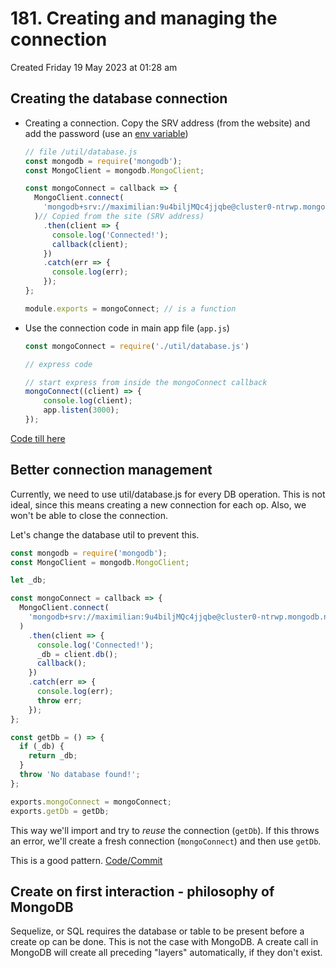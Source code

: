 # 181. Creating and managing the connection
Created Friday 19 May 2023 at 01:28 am


## Creating the database connection
- Creating a connection. Copy the SRV address (from the website) and add the password (use an [env variable](https://github.com/exemplar-codes/online-shop-with-nosql-mongodb/commit/226967b78f8741422a48e901144ea69cc60470cf))
	```js
	// file /util/database.js
	const mongodb = require('mongodb');
	const MongoClient = mongodb.MongoClient;

	const mongoConnect = callback => {
	  MongoClient.connect(
	    'mongodb+srv://maximilian:9u4biljMQc4jjqbe@cluster0-ntrwp.mongodb.net/test?retryWrites=true'
	  )// Copied from the site (SRV address)
	    .then(client => {
	      console.log('Connected!');
	      callback(client);
	    })
	    .catch(err => {
	      console.log(err);
	    });
	};
	
	module.exports = mongoConnect; // is a function
	```
- Use the connection code in main app file (`app.js`)
	```js
	const mongoConnect = require('./util/database.js')

	// express code

	// start express from inside the mongoConnect callback
	mongoConnect((client) => {
		console.log(client);
		app.listen(3000);
	});
	```

[Code till here](https://github.com/exemplar-codes/online-shop-with-nosql-mongodb/commit/a3b84f8383ce314699f83539f86e89dde6dfa767)


## Better connection management
Currently, we need to use util/database.js for every DB operation. This is not ideal, since this means creating a new connection for each op. Also, we won't be able to close the connection.

Let's change the database util to prevent this.
```js
const mongodb = require('mongodb');
const MongoClient = mongodb.MongoClient;

let _db;

const mongoConnect = callback => {
  MongoClient.connect(
    'mongodb+srv://maximilian:9u4biljMQc4jjqbe@cluster0-ntrwp.mongodb.net/shop?retryWrites=true'
  )
    .then(client => {
      console.log('Connected!');
      _db = client.db();
      callback();
    })
    .catch(err => {
      console.log(err);
      throw err;
    });
};

const getDb = () => {
  if (_db) {
    return _db;
  }
  throw 'No database found!';
};

exports.mongoConnect = mongoConnect;
exports.getDb = getDb;
```
This way we'll import and try to *reuse* the connection (`getDb`). If this throws an error, we'll create a fresh connection (`mongoConnect`) and then use `getDb`.

This is a good pattern. [Code/Commit](https://github.com/exemplar-codes/online-shop-with-nosql-mongodb/commit/a0e061c4294ee11922e7d8336372214e16c42c65)


## Create on first interaction - philosophy of MongoDB
Sequelize, or SQL requires the database or table to be present before a create op can be done. This is not the case with MongoDB. A create call in MongoDB will create all preceding "layers" automatically, if they don't exist.